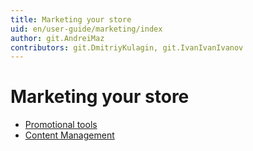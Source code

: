 ```yaml
---
title: Marketing your store
uid: en/user-guide/marketing/index
author: git.AndreiMaz
contributors: git.DmitriyKulagin, git.IvanIvanIvanov
---
```

# Marketing your store

- [Promotional tools](xref:en/user-guide/marketing/promotional/index)
- [Content Management](xref:en/user-guide/marketing/content/index)
